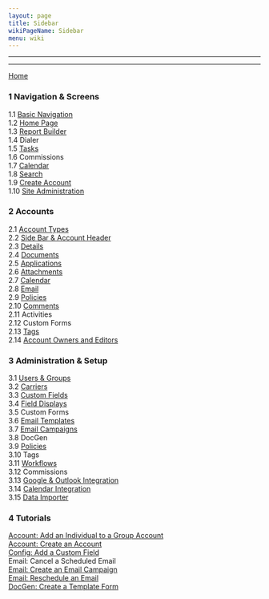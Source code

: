 ```yaml
---
layout: page
title: Sidebar
wikiPageName: Sidebar
menu: wiki
---
```


---
---
[Home](https://github.com/surefyresystems/Surefyre-Systems/wiki)
### 1 Navigation & Screens  
1.1 [Basic Navigation](https://github.com/surefyresystems/Surefyre-Systems/wiki/Basic-Naviation)  
1.2 [Home Page](https://github.com/surefyresystems/Surefyre-Systems/wiki/Home-Page)  
1.3 [Report Builder](https://github.com/surefyresystems/Surefyre-Systems/wiki/Report-Builder)  
1.4 Dialer  
1.5 [Tasks](https://github.com/surefyresystems/Surefyre-Systems/wiki/Tasks)  
1.6 Commissions  
1.7 [Calendar](https://github.com/surefyresystems/Surefyre-Systems/wiki/Calendar)  
1.8 [Search](https://github.com/surefyresystems/Surefyre-Systems/wiki/Search)  
1.9 [Create Account](https://github.com/surefyresystems/Surefyre-Systems/wiki/How-To:-Create-an-Account)  
1.10 [Site Administration](https://github.com/surefyresystems/Surefyre-Systems/wiki/Site-Administration)
### 2 Accounts  
2.1 [Account Types](https://github.com/surefyresystems/Surefyre-Systems/wiki/Account-Types)  
2.2 [Side Bar & Account Header](https://github.com/surefyresystems/Surefyre-Systems/wiki/Side-Bar-and-Account-Header)  
2.3 [Details](https://github.com/surefyresystems/Surefyre-Systems/wiki/Account-Details)  
2.4 [Documents](https://github.com/surefyresystems/Surefyre-Systems/wiki/Documents-Tab)  
2.5 [Applications](https://github.com/surefyresystems/Surefyre-Systems/wiki/Applications)  
2.6 [Attachments](https://github.com/surefyresystems/Surefyre-Systems/wiki/Attachments-Tab)  
2.7 [Calendar](https://github.com/surefyresystems/Surefyre-Systems/wiki/Calendar-Tab)  
2.8 [Email](https://github.com/surefyresystems/Surefyre-Systems/wiki/Email)  
2.9 [Policies](https://github.com/surefyresystems/Surefyre-Systems/wiki/Policies)  
2.10 [Comments](https://github.com/surefyresystems/Surefyre-Systems/wiki/Comments)  
2.11 Activities  
2.12 Custom Forms  
2.13 [Tags](https://github.com/surefyresystems/Surefyre-Systems/wiki/Tags)  
2.14 [Account Owners and Editors](https://github.com/surefyresystems/Surefyre-Systems/wiki/Account-Owners-and-Editors)  
### 3 Administration & Setup  
3.1 [Users & Groups](https://github.com/surefyresystems/Surefyre-Systems/wiki/User-Setup)  
3.2 [Carriers](https://github.com/surefyresystems/Surefyre-Systems/wiki/Carriers)    
3.3 [Custom Fields](https://github.com/surefyresystems/Surefyre-Systems/wiki/Custom-Fields)  
3.4 [Field Displays](https://github.com/surefyresystems/Surefyre-Systems/wiki/Field-Displays)  
3.5 Custom Forms  
3.6 [Email Templates](https://github.com/surefyresystems/Surefyre-Systems/wiki/Email-Templates)  
3.7 [Email Campaigns](https://github.com/surefyresystems/Surefyre-Systems/wiki/Create-and-Edit-Email-Campaigns)    
3.8 DocGen  
3.9 [Policies](https://github.com/surefyresystems/Surefyre-Systems/wiki/Policy-Setup)  
3.10 Tags  
3.11 [Workflows](https://github.com/surefyresystems/Surefyre-Systems/wiki/Workflows)  
3.12 Commissions  
3.13 [Google & Outlook Integration](https://github.com/surefyresystems/Surefyre-Systems/wiki/Google-&-Outlook-Integration)  
3.14 [Calendar Integration](https://github.com/surefyresystems/Surefyre-Systems/wiki/Calendar-Integration)  
3.15 [Data Importer](https://github.com/surefyresystems/Surefyre-Systems/wiki/Data-Importer)  
### 4 Tutorials  
[Account: Add an Individual to a Group Account](https://github.com/surefyresystems/Surefyre-Systems/wiki/How-To:-Add-an-Individual-to-a-Group-Account)    
[Account: Create an Account](https://github.com/surefyresystems/Surefyre-Systems/wiki/How-To:-Create-an-Account)   
[Config: Add a Custom Field](https://github.com/surefyresystems/Surefyre-Systems/wiki/How-To:-Create-a-Custom-Field)  
Email: Cancel a Scheduled Email  
[Email: Create an Email Campaign](https://github.com/surefyresystems/Surefyre-Systems/wiki/Create-and-Edit-Email-Campaigns)  
[Email: Reschedule an Email](https://github.com/surefyresystems/Surefyre-Systems/wiki/How-To:-Reschedule-an-Email)  
[DocGen: Create a Template Form](https://github.com/surefyresystems/Surefyre-Systems/wiki/How-To:-Create-A-Simple-Template-Form-for-DocGen)  
